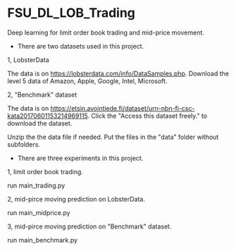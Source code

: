 # FSU_DL_LOB_Trading
Deep learning for limit order book trading and mid-price movement.



* There are two datasets used in this project.

1, LobsterData

The data is on https://lobsterdata.com/info/DataSamples.php. Download the level 5 data of Amazon, Apple, Google, Intel, Microsoft.

2, "Benchmark" dataset

The data is on https://etsin.avointiede.fi/dataset/urn-nbn-fi-csc-kata20170601153214969115. Click the "Access this dataset freely." to download the dataset.

Unzip the the data file if needed. Put the files in the "data" folder without subfolders.


* There are three experiments in this project.

1, limit order book trading.

run main_trading.py

2, mid-pirce moving prediction on LobsterData.

run main_midprice.py

3, mid-pirce moving prediction on "Benchmark" dataset.

run main_benchmark.py

